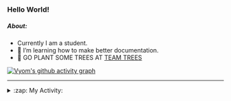 ### Hello World!

##### About:
- Currently I am a student.
- 🌱 I’m learning how to make better documentation.
- 🌱 GO PLANT SOME TREES AT [TEAM TREES](https://teamtrees.org/)

[![Vyom's github activity graph](https://activity-graph.herokuapp.com/graph?username=Vyvy-vi)](https://github.com/ashutosh00710/github-readme-activity-graph)

---
<details>
  <summary>:zap: My Activity:</summary>
  
<!--START_SECTION:waka-->
![Code Time](http://img.shields.io/badge/Code%20Time-858%20hrs%2046%20mins-blue)

**I'm a Night 🦉** 

```text
🌞 Morning    104 commits    ██░░░░░░░░░░░░░░░░░░░░░░░   10.18% 
🌆 Daytime    286 commits    ███████░░░░░░░░░░░░░░░░░░   27.98% 
🌃 Evening    324 commits    ████████░░░░░░░░░░░░░░░░░   31.7% 
🌙 Night      308 commits    ███████░░░░░░░░░░░░░░░░░░   30.14%

```
📅 **I'm Most Productive on Sunday** 

```text
Monday       137 commits    ███░░░░░░░░░░░░░░░░░░░░░░   13.41% 
Tuesday      136 commits    ███░░░░░░░░░░░░░░░░░░░░░░   13.31% 
Wednesday    157 commits    ███░░░░░░░░░░░░░░░░░░░░░░   15.36% 
Thursday     140 commits    ███░░░░░░░░░░░░░░░░░░░░░░   13.7% 
Friday       130 commits    ███░░░░░░░░░░░░░░░░░░░░░░   12.72% 
Saturday     100 commits    ██░░░░░░░░░░░░░░░░░░░░░░░   9.78% 
Sunday       222 commits    █████░░░░░░░░░░░░░░░░░░░░   21.72%

```


📊 **This Week I Spent My Time On** 

```text
🔥 Editors: 
VS Code                  5 hrs 31 mins       █████████████████████████   100.0%

🐱‍💻 Projects: 
CSF                      4 hrs 11 mins       ███████████████████░░░░░░   75.78% 
file-utils               1 hr 10 mins        █████░░░░░░░░░░░░░░░░░░░░   21.18% 
praise                   9 mins              ░░░░░░░░░░░░░░░░░░░░░░░░░   2.8% 
homebrew                 0 secs              ░░░░░░░░░░░░░░░░░░░░░░░░░   0.24%

```


 Last Updated on 22/08/2022 13:17:16 UTC
<!--END_SECTION:waka-->
</details>
